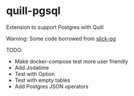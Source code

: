 # quill-pgsql
Extension to support Postgres with Quill

Warning: Some code borrowed from [slick-pg](https://github.com/tminglei/slick-pg)

TODO:
  * Make docker-compose test more user friendly
  * Add Jodatime
  * Test with Option
  * Test with empty tables
  * Add Postgres JSON operators
